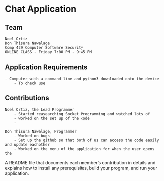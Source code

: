 # Chat Application
    
## Team
    Noel Ortiz
    Don Thisura Nawalage
    Comp 429 Computer Software Security
    ONLINE CLASS - Friday 7:00 PM - 9:45 PM


## Application Requirements
    - Computer with a command line and python3 downloaded onto the device
        - To check use   
    

## Contributions 
    Noel Ortiz, the Lead Programmer
        - Started reasearching Socket Programming and watched lots of 
        - worked on the set up of the code
        - 
    
    Don Thisura Nawalage, Programmer
        - Worked on bugs
        - Set up the github so that both of us can access the code easily and update eachother
        - Worked on the menu of the application for when the user opens the 
        
A README file that documents each member’s contribution in details and explains how to install any 
prerequisites, build your program, and run your application. 
